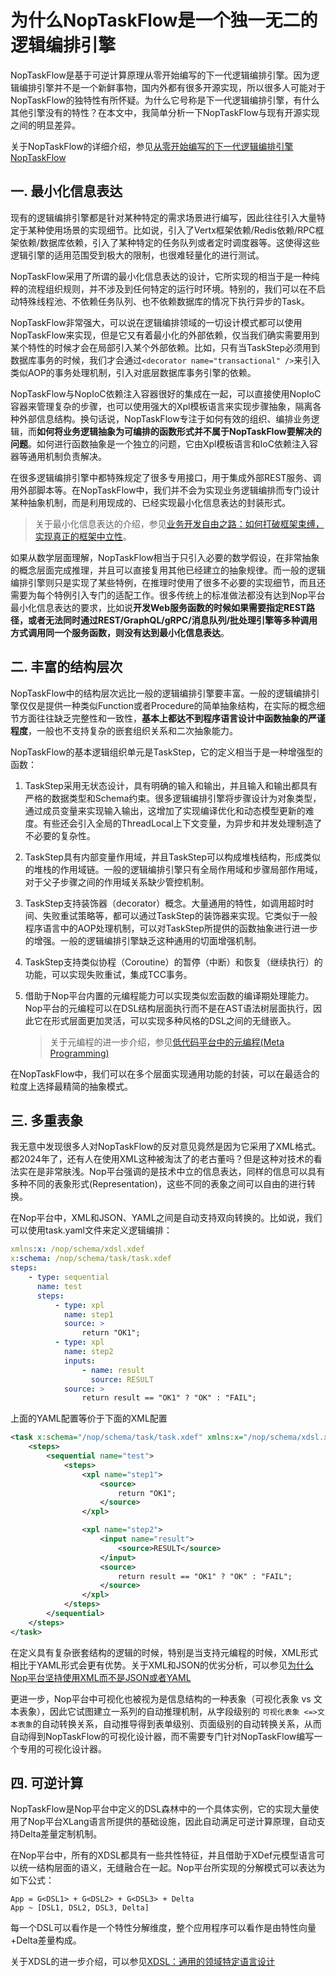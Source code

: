 # 为什么NopTaskFlow是一个独一无二的逻辑编排引擎

NopTaskFlow是基于可逆计算原理从零开始编写的下一代逻辑编排引擎。因为逻辑编排引擎并不是一个新鲜事物，国内外都有很多开源实现，所以很多人可能对于NopTaskFlow的独特性有所怀疑。为什么它号称是下一代逻辑编排引擎，有什么其他引擎没有的特性？在本文中，我简单分析一下NopTaskFlow与现有开源实现之间的明显差异。

关于NopTaskFlow的详细介绍，参见[从零开始编写的下一代逻辑编排引擎 NopTaskFlow](https://mp.weixin.qq.com/s/2mFC0nQon_l2M82tOlJVhg)

## 一. 最小化信息表达

现有的逻辑编排引擎都是针对某种特定的需求场景进行编写，因此往往引入大量特定于某种使用场景的实现细节。比如说，引入了Vertx框架依赖/Redis依赖/RPC框架依赖/数据库依赖，引入了某种特定的任务队列或者定时调度器等。这使得这些逻辑引擎的适用范围受到极大的限制，也很难轻量化的进行测试。

NopTaskFlow采用了所谓的最小化信息表达的设计，它所实现的相当于是一种纯粹的流程组织规则，并不涉及到任何特定的运行时环境。特别的，我们可以在不启动特殊线程池、不依赖任务队列、也不依赖数据库的情况下执行异步的Task。

NopTaskFlow非常强大，可以说在逻辑编排领域的一切设计模式都可以使用NopTaskFlow来实现，但是它又有着最小化的外部依赖，仅当我们确实需要用到某个特性的时候才会在局部引入某个外部依赖。比如，只有当TaskStep必须用到数据库事务的时候，我们才会通过`<decorator name="transactional" />`来引入类似AOP的事务处理机制，引入对底层数据库事务引擎的依赖。

NopTaskFlow与NopIoC依赖注入容器很好的集成在一起，可以直接使用NopIoC容器来管理复杂的步骤，也可以使用强大的Xpl模板语言来实现步骤抽象，隔离各种外部信息结构。换句话说，NopTaskFlow专注于如何有效的组织、编排业务逻辑，而**如何将业务逻辑抽象为可编排的函数形式并不属于NopTaskFlow要解决的问题**。如何进行函数抽象是一个独立的问题，它由Xpl模板语言和IoC依赖注入容器等通用机制负责解决。

在很多逻辑编排引擎中都特殊规定了很多专用接口，用于集成外部REST服务、调用外部脚本等。在NopTaskFlow中，我们并不会为实现业务逻辑编排而专门设计某种抽象机制，而是利用现成的、已经实现最小化信息表达的封装形式。

> 关于最小化信息表达的介绍，参见[业务开发自由之路：如何打破框架束缚，实现真正的框架中立性](https://mp.weixin.qq.com/s/v2_x4gre4uMfz3yYNPe9qA)。

如果从数学层面理解，NopTaskFlow相当于只引入必要的数学假设，在非常抽象的概念层面完成推理，并且可以直接复用其他已经建立的抽象规律。而一般的逻辑编排引擎则只是实现了某些特例，在推理时使用了很多不必要的实现细节，而且还需要为每个特例引入专门的适配工作。很多传统上的标准做法都没有达到Nop平台最小化信息表达的要求，比如说**开发Web服务函数的时候如果需要指定REST路径，或者无法同时通过REST/GraphQL/gRPC/消息队列/批处理引擎等多种调用方式调用同一个服务函数，则没有达到最小化信息表达**。

## 二. 丰富的结构层次

NopTaskFlow中的结构层次远比一般的逻辑编排引擎要丰富。一般的逻辑编排引擎仅仅是提供一种类似Function或者Procedure的简单抽象结构，在实际的概念细节方面往往缺乏完整性和一致性，**基本上都达不到程序语言设计中函数抽象的严谨程度**，一般也不支持复杂的嵌套组织关系和二次抽象能力。

NopTaskFlow的基本逻辑组织单元是TaskStep，它的定义相当于是一种增强型的函数：

1. TaskStep采用无状态设计，具有明确的输入和输出，并且输入和输出都具有严格的数据类型和Schema约束。很多逻辑编排引擎将步骤设计为对象类型，通过成员变量来实现输入输出，这增加了实现编译优化和动态模型更新的难度。有些还会引入全局的ThreadLocal上下文变量，为异步和并发处理制造了不必要的复杂性。

2. TaskStep具有内部变量作用域，并且TaskStep可以构成堆栈结构，形成类似的堆栈的作用域链。一般的逻辑编排引擎只有全局作用域和步骤局部作用域，对于父子步骤之间的作用域关系缺少管控机制。

3. TaskStep支持装饰器（decorator）概念。大量通用的特性，如调用超时时间、失败重试策略等，都可以通过TaskStep的装饰器来实现。它类似于一般程序语言中的AOP处理机制，可以对TaskStep所提供的函数抽象进行进一步的增强。一般的逻辑编排引擎缺乏这种通用的切面增强机制。

4. TaskStep支持类似协程（Coroutine）的暂停（中断）和恢复（继续执行）的功能，可以实现失败重试，集成TCC事务。

5. 借助于Nop平台内置的元编程能力可以实现类似宏函数的编译期处理能力。Nop平台的元编程可以在DSL结构层面执行而不是在AST语法树层面执行，因此它在形式层面更加灵活，可以实现多种风格的DSL之间的无缝嵌入。
   
   > 关于元编程的进一步介绍，参见[低代码平台中的元编程(Meta Programming)](https://mp.weixin.qq.com/s/LkTIVGSrK9zomPW4bNiqqA)

在NopTaskFlow中，我们可以在多个层面实现通用功能的封装，可以在最适合的粒度上选择最精简的抽象模式。

## 三. 多重表象

我无意中发现很多人对NopTaskFlow的反对意见竟然是因为它采用了XML格式。都2024年了，还有人在使用XML这种被淘汰了的老古董吗？但是这种对技术的看法实在是非常肤浅。Nop平台强调的是技术中立的信息表达，同样的信息可以具有多种不同的表象形式(Representation)，这些不同的表象之间可以自由的进行转换。

在Nop平台中，XML和JSON、YAML之间是自动支持双向转换的。比如说，我们可以使用task.yaml文件来定义逻辑编排：

```yaml
xmlns:x: /nop/schema/xdsl.xdef
x:schema: /nop/schema/task/task.xdef
steps:
    - type: sequential
      name: test
      steps:
          - type: xpl
            name: step1
            source: >
                return "OK1";
          - type: xpl
            name: step2
            inputs:
                - name: result
                  source: RESULT
            source: >
                return result == "OK1" ? "OK" : "FAIL";
```

上面的YAML配置等价于下面的XML配置

```xml
<task x:schema="/nop/schema/task/task.xdef" xmlns:x="/nop/schema/xdsl.xdef">
    <steps>
        <sequential name="test">
            <steps>
                <xpl name="step1">
                    <source>
                        return "OK1";
                    </source>
                </xpl>

                <xpl name="step2">
                    <input name="result">
                        <source>RESULT</source>
                    </input>
                    <source>
                        return result == "OK1" ? "OK" : "FAIL";
                    </source>
                </xpl>
            </steps>
        </sequential>
    </steps>
</task>
```

在定义具有复杂嵌套结构的逻辑的时候，特别是当支持元编程的时候，XML形式相比于YAML形式会更有优势。关于XML和JSON的优劣分析，可以参见[为什么Nop平台坚持使用XML而不是JSON或者YAML](https://zhuanlan.zhihu.com/p/651450252)

更进一步，Nop平台中可视化也被视为是信息结构的一种表象（可视化表象 vs 文本表象），因此它试图建立一系列的自动推理机制，从字段级别的 `可视化表象 <=>文本表象`的自动转换关系，自动推导得到表单级别、页面级别的自动转换关系，从而自动得到NopTaskFlow的可视化设计器，而不需要专门针对NopTaskFlow编写一个专用的可视化设计器。



## 四. 可逆计算

NopTaskFlow是Nop平台中定义的DSL森林中的一个具体实例，它的实现大量使用了Nop平台XLang语言所提供的基础设施，因此自动满足可逆计算原理，自动支持Delta差量定制机制。

在Nop平台中，所有的XDSL都具有一些共性特征，并且借助于XDef元模型语言可以统一结构层面的语义，无缝融合在一起。Nop平台所实现的分解模式可以表达为如下公式：

```
App = G<DSL1> + G<DSL2> + G<DSL3> + Delta
App ~ [DSL1, DSL2, DSL3, Delta]
```

每一个DSL可以看作是一个特性分解维度，整个应用程序可以看作是由特性向量+Delta差量构成。

关于XDSL的进一步介绍，可以参见[XDSL：通用的领域特定语言设计](https://mp.weixin.qq.com/s/usInt7_odzvFzuiIUPw4iQ)
